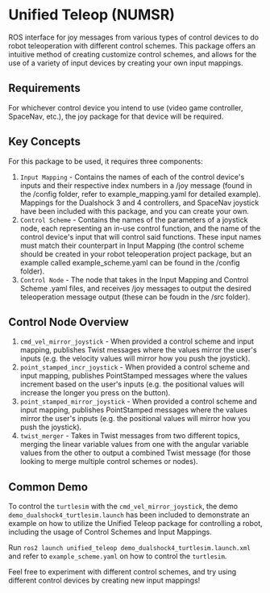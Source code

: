# Unified Teleop (NUMSR)
ROS interface for joy messages from various types of control devices to do robot teleoperation with different control schemes.
This package offers an intuitive method of creating customize control schemes, and allows for the use of a variety of input devices by creating your own input mappings.

## Requirements
For whichever control device you intend to use (video game controller, SpaceNav, etc.), the joy package for that device will be required.

## Key Concepts
For this package to be used, it requires three components:
1. `Input Mapping`  - Contains the names of each of the control device's inputs and their respective index numbers in a /joy message (found in the /config folder, refer to example_mapping.yaml for detailed example).
Mappings for the Dualshock 3 and 4 controllers, and SpaceNav joystick have been included with this package, and you can create your own.
2. `Control Scheme` - Contains the names of the parameters of a joystick node, each representing an in-use control function, and the name of the control device's input that will control said functions. These input names must match their counterpart in Input Mapping (the control scheme should be created in your robot teleoperation project package, but an example called example_scheme.yaml can be found in the /config folder).
3. `Control Node`   - The node that takes in the Input Mapping and Control Scheme .yaml files, and receives /joy messages to output the desired teleoperation message output (these can be foudn in the /src folder).

## Control Node Overview
1. `cmd_vel_mirror_joystick`        - When provided a control scheme and input mapping, publishes Twist messages where the values mirror the user's inputs (e.g. the velocity values will mirror how you push the joystick).
2. `point_stamped_incr_joystick`    - When provided a control scheme and input mapping, publishes PointStamped messages where the values increment based on the user's inputs (e.g. the positional values will increase the longer you press on the button).
3. `point_stamped_mirror_joystick`  - When provided a control scheme and input mapping, publishes PointStamped messages where the values mirror the user's inputs (e.g. the positional values will mirror how you push the joystick).
4. `twist_merger`                   - Takes in Twist messages from two different topics, merging the linear variable values from one with the angular variable values from the other to output a combined Twist message (for those looking to merge multiple control schemes or nodes).

## Common Demo
To control the `turtlesim` with the `cmd_vel_mirror_joystick`, the demo `demo_dualshock4_turtlesim.launch` has been included to demonstrate an example on how to utilize the Unified Teleop package for controlling a robot, including the usage of Control Schemes and Input Mappings.

Run `ros2 launch unified_teleop demo_dualshock4_turtlesim.launch.xml` and refer to `example_scheme.yaml` on how to control the `turtlesim`.

Feel free to experiment with different control schemes, and try using different control devices by creating new input mappings!
